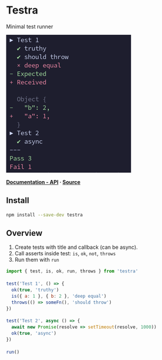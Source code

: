 # Testra

Minimal test runner

![Screenshot](docs/screenshot.png)

**[Documentation - API](https://eliot-akira.github.io/testra/api/) · [Source](https://github.com/eliot-akira/testra)**

## Install

```sh
npm install --save-dev testra
```

## Overview

1. Create tests with title and callback (can be async).
2. Call asserts inside test: `is`, `ok`, `not`, `throws`
3. Run them with `run`

```js
import { test, is, ok, run, throws } from 'testra'

test('Test 1', () => {
  ok(true, 'truthy')
  is({ a: 1 }, { b: 2 }, 'deep equal')
  throws(() => someFn(), 'should throw')
})

test('Test 2', async () => {
  await new Promise(resolve => setTimeout(resolve, 1000))
  ok(true, 'async')
})

run()
```
